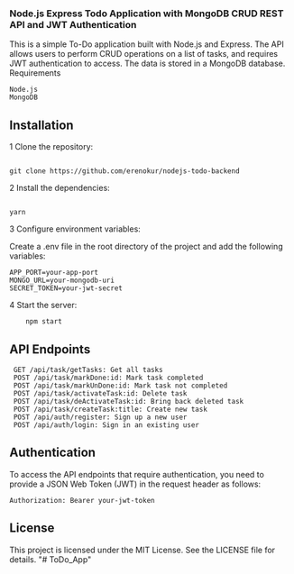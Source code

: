 ### Node.js Express Todo Application with MongoDB CRUD REST API and JWT Authentication

This is a simple To-Do application built with Node.js and Express. The API allows users to perform CRUD operations on a list of tasks, and requires JWT authentication to access. The data is stored in a MongoDB database.
Requirements

    Node.js
    MongoDB

## Installation

1 Clone the repository:

```

git clone https://github.com/erenokur/nodejs-todo-backend

```

2 Install the dependencies:

```

yarn
```

3 Configure environment variables:

Create a .env file in the root directory of the project and add the following variables:

```
APP_PORT=your-app-port
MONGO_URL=your-mongodb-uri
SECRET_TOKEN=your-jwt-secret

```

4 Start the server:

```
    npm start
```

## API Endpoints

```
 GET /api/task/getTasks: Get all tasks
 POST /api/task/markDone:id: Mark task completed
 POST /api/task/markUnDone:id: Mark task not completed
 POST /api/task/activateTask:id: Delete task
 POST /api/task/deActivateTask:id: Bring back deleted task
 POST /api/task/createTask:title: Create new task
 POST /api/auth/register: Sign up a new user
 POST /api/auth/login: Sign in an existing user
```

## Authentication

To access the API endpoints that require authentication, you need to provide a JSON Web Token (JWT) in the request header as follows:

```
Authorization: Bearer your-jwt-token
```

## License

This project is licensed under the MIT License. See the LICENSE file for details.
"# ToDo_App" 

